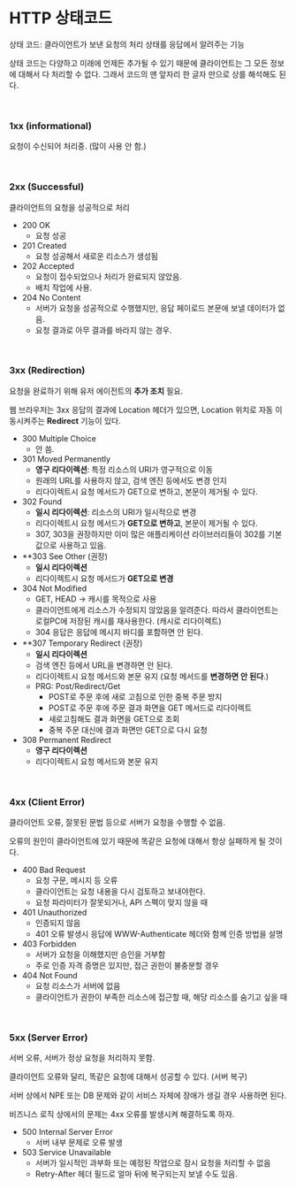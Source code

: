 # HTTP 상태코드

상태 코드: 클라이언트가 보낸 요청의 처리 상태를 응답에서 알려주는 기능

상태 코드는 다양하고 미래에 언제든 추가될 수 있기 때문에 클라이언트는 그 모든 정보에 대해서 다 처리할 수 없다. 그래서 코드의 맨 앞자리 한 글자 만으로 상를 해석해도 된다.

&nbsp;

### 1xx (informational)

요청이 수신되어 처리중. (많이 사용 안 함.)

&nbsp;

### 2xx (Successful)

클라이언트의 요청을 성공적으로 처리

- 200 OK
    - 요청 성공
- 201 Created
    - 요청 성공해서 새로운 리소스가 생성됨
- 202 Accepted
    - 요청이 접수되었으나 처리가 완료되지 않았음.
    - 배치 작업에 사용.
- 204 No Content
    - 서버가 요청을 성공적으로 수행했지만, 응답 페이로드 본문에 보낼 데이터가 없음.
    - 요청 결과로 아무 결과를 바라지 않는 경우.

&nbsp;

### 3xx (Redirection)

요청을 완료하기 위해 유저 에이전트의 **추가 조치** 필요.

웹 브라우저는 3xx 응답의 결과에 Location 헤더가 있으면, Location 위치로 자동 이동시켜주는 **Redirect** 기능이 있다.

- 300 Multiple Choice
    - 안 씀.
- 301 Moved Permanently
    - **영구 리다이렉션**: 특정 리소스의 URI가 영구적으로 이동
    - 원래의 URL를 사용하지 않고, 검색 엔진 등에서도 변경 인지
    - 리다이렉트시 요청 메서드가 GET으로 변하고, 본문이 제거될 수 있다.
- 302 Found
    - **일시 리다이렉션**: 리소스의 URI가 일시적으로 변경
    - 리다이렉트시 요청 메서드가 **GET으로 변하고**, 본문이 제거될 수 있다.
    - 307, 303을 권장하지만 이미 많은 애플리케이션 라이브러리들이 302를 기본값으로 사용하고 있음.
- **303 See Other (권장)
    - **일시 리다이렉션**
    - 리다이렉트시 요청 메서드가 **GET으로 변경**
- 304 Not Modified
    - GET, HEAD → 캐시를 목적으로 사용
    - 클라이언트에게 리소스가 수정되지 않았음을 알려준다. 따라서 클라이언트는 로컬PC에 저장된 캐시를 재사용한다. (캐시로 리다이렉트)
    - 304 응답은 응답에 메시지 바디를 포함하면 안 된다.
- **307 Temporary Redirect (권장)
    - **일시 리다이렉션**
    - 검색 엔진 등에서 URL을 변경하면 안 된다.
    - 리다이렉트시 요청 메서드와 본문 유지 (요청 메서드를 **변경하면 안 된다**.)
    - PRG: Post/Redirect/Get
        - POST로 주문 후에 새로 고침으로 인한 중복 주문 방지
        - POST로 주문 후에 주문 결과 화면을 GET 메서드로 리다이렉트
        - 새로고침해도 결과 화면을 GET으로 조회
        - 중복 주문 대신에 결과 화면만 GET으로 다시 요청
- 308 Permanent Redirect
    - **영구 리다이렉션**
    - 리다이렉트시 요청 메서드와 본문 유지

&nbsp;

### 4xx (Client Error)

클라이언트 오류, 잘못된 문법 등으로 서버가 요청을 수행할 수 없음.

오류의 원인이 클라이언트에 있기 때문에 똑같은 요청에 대해서 항상 실패하게 될 것이다.

- 400 Bad Request
    - 요청 구문, 메시지 등 오류
    - 클라이언트는 요청 내용을 다시 검토하고 보내야한다.
    - 요청 파라미터가 잘못되거나, API 스펙이 맞지 않을 때
- 401 Unauthorized
    - 인증되지 않음
    - 401 오류 발생시 응답에 WWW-Authenticate 헤더와 함께 인증 방법을 설명
- 403 Forbidden
    - 서버가 요청을 이해했지만 승인을 거부함
    - 주로 인증 자격 증명은 있지만, 접근 권한이 불충분할 경우
- 404 Not Found
    - 요청 리소스가 서버에 없음
    - 클라이언트가 권한이 부족한 리소스에 접근할 때, 해당 리소스를 숨기고 싶을 때

&nbsp;

### 5xx (Server Error)

서버 오류, 서버가 정상 요청을 처리하지 못함.

클라이언트 오류와 달리, 똑같은 요청에 대해서 성공할 수 있다. (서버 복구)

서버 상에서 NPE 또는 DB 문제와 같이 서비스 자체에 장애가 생길 경우 사용하면 된다.

비즈니스 로직 상에서의 문제는 4xx 오류를 발생시켜 해결하도록 하자.

- 500 Internal Server Error
    - 서버 내부 문제로 오류 발생
- 503 Service Unavailable
    - 서버가 일시적인 과부화 또는 예정된 작업으로 잠시 요청을 처리할 수 없음
    - Retry-After 헤더 필드로 얼마 뒤에 복구되는지 보낼 수도 있음.

&nbsp;